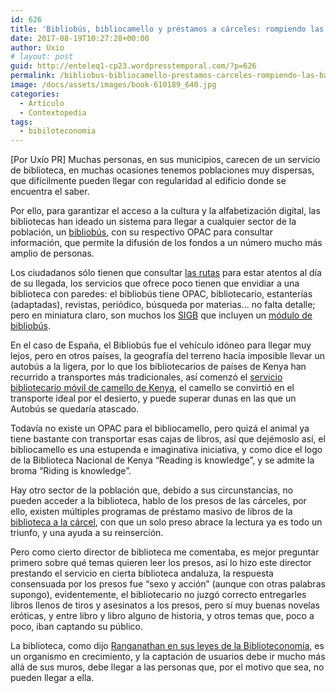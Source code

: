 ```yaml
---
id: 626
title: 'Bibliobús, bibliocamello y préstamos a cárceles: rompiendo las barreras de la biblioteca'
date: 2017-08-19T10:27:28+00:00
author: Uxio
# layout: post
guid: http://enteleq1-cp23.wordpresstemporal.com/?p=626
permalink: /bibliobus-bibliocamello-prestamos-carceles-rompiendo-las-barreras-la-biblioteca/
image: /docs/assets/images/book-610189_640.jpg
categories:
  - Artículo
  - Contextopedia
tags:
  - bibiloteconomia
---
```

[Por Uxío PR] Muchas personas, en sus municipios, carecen de un servicio de biblioteca, en muchas ocasiones tenemos poblaciones muy dispersas, que difícilmente pueden llegar con regularidad al edificio donde se encuentra el saber.

Por ello, para garantizar el acceso a la cultura y la alfabetización digital, las bibliotecas han ideado un sistema para llegar a cualquier sector de la población, un <a href="http://www.cadizcultura.es/PlantillaWeb.aspx?idPage=1734" class="broken_link" rel="nofollow">bibliobús</a>, con su respectivo OPAC para consultar información, que permite la difusión de los fondos a un número mucho más amplio de personas.

Los ciudadanos sólo tienen que consultar [las rutas](http://www.dipuleon.es/img/cm/13/13/22/2/13/13/22/3/calendario2008leon.jpg) para estar atentos al día de su llegada, los servicios que ofrece poco tienen que envidiar a una biblioteca con paredes: el bibliobús tiene OPAC, bibliotecario, estanterías (adaptadas), revistas, periódico, búsqueda por materias&#8230; no falta detalle; pero en miniatura claro, son muchos los <a href="http://www.bib.uc3m.es/%7Eautomat/sigb.html" class="broken_link" rel="nofollow">SIGB</a> que incluyen un [módulo de bibliobús](http://www.baratz.es/baratz/absys_mod.html#4).

En el caso de España, el Bibliobús fue el vehículo idóneo para llegar muy lejos, pero en otros países, la geografía del terreno hacía imposible llevar un autobús a la ligera, por lo que los bibliotecarios de países de Kenya han recurrido a transportes más tradicionales, así comenzó el <a href="http://www.knls.or.ke/camel.htm" class="broken_link" rel="nofollow">servicio bibliotecario móvil de camello de Kenya</a>, el camello se convirtió en el transporte ideal por el desierto, y puede superar dunas en las que un Autobús se quedaría atascado.

Todavía no existe un OPAC para el bibliocamello, pero quizá el animal ya tiene bastante con transportar esas cajas de libros, así que dejémoslo así, el bibliocamello es una estupenda e imaginativa iniciativa, y como dice el logo de la Biblioteca Nacional de Kenya “Reading is knowledge”, y se admite la broma “Riding is knowledge”.

Hay otro sector de la población que, debido a sus circunstancias, no pueden acceder a la biblioteca, hablo de los presos de las cárceles, por ello, existen múltiples programas de préstamo masivo de libros de la <a href="http://www.absysnet.com/tema/tema12.html" class="broken_link" rel="nofollow">biblioteca a la cárcel</a>, con que un solo preso abrace la lectura ya es todo un triunfo, y una ayuda a su reinserción.

Pero como cierto director de biblioteca me comentaba, es mejor preguntar primero sobre qué temas quieren leer los presos, así lo hizo este director prestando el servicio en cierta biblioteca andaluza, la respuesta consensuada por los presos fue “sexo y acción” (aunque con otras palabras supongo), evidentemente, el bibliotecario no juzgó correcto entregarles libros llenos de tiros y asesinatos a los presos, pero sí muy buenas novelas eróticas, y entre libro y libro alguno de historia, y otros temas que, poco a poco, iban captando su público.

La biblioteca, como dijo <a href="http://entelequia.bligoo.com/content/view/132076/Las_Cinco_Leyes_de_la_Biblioteconom_a.html" class="broken_link" rel="nofollow">Ranganathan en sus leyes de la Biblioteconomía</a>, es un organismo en crecimiento, y la captación de usuarios debe ir mucho más allá de sus muros, debe llegar a las personas que, por el motivo que sea, no pueden llegar a ella.
